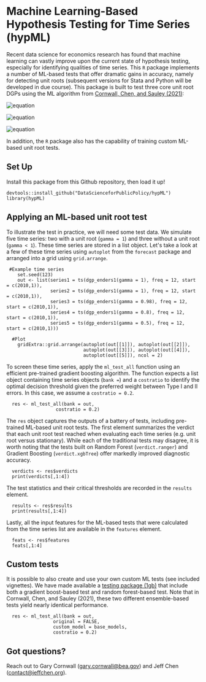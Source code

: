 # Machine Learning-Based Hypothesis Testing for Time Series  (hypML)

Recent data science for economics research has found that machine learning can vastly improve upon the current state of hypothesis testing, especially for identifying qualities of time series. This `R` package implements a number of ML-based tests that offer dramatic gains in accuracy, namely for detecting unit roots (subsequent versions for Stata and Python will be developed in due course).  This package is built to test three core unit root DGPs using the ML algorithm from [Cornwall, Chen, and Sauley (2021)](https://arxiv.org/abs/2103.01368):

![equation](https://latex.codecogs.com/gif.latex?y_t&space;=&space;\lambda&space;&plus;&space;\phi&space;y_{t-1}&space;&plus;&space;\delta&space;t&space;&plus;&space;\epsilon_t)

![equation](https://latex.codecogs.com/gif.latex?y_t&space;=&space;\lambda&space;&plus;&space;\phi&space;y_{t-1}&space;&plus;&space;\epsilon_t)

![equation](https://latex.codecogs.com/gif.latex?y_t&space;=&space;\phi&space;y_{t-1}&space;&plus;&space;\epsilon_t)

In addition, the `R` package also has the capability of training custom ML-based unit root tests.


## Set Up

Install this package from this Github repository, then load it up!
```
devtools::install_github("DataScienceforPublicPolicy/hypML") 
library(hypML)
```

## Applying an ML-based unit root test 

To illustrate the test in practice, we will need some test data. We simulate five time series: two with a unit root (`gamma = 1`) and three without a unit root (`gamma < 1`). These time series are stored in a list object. Let's take a look at a few of these time series using `autoplot` from the `forecast` package and arranged into a grid using `grid.arrange`.

```
 #Example time series
    set.seed(123)
    out <- list(series1 = ts(dgp_enders1(gamma = 1), freq = 12, start = c(2010,1)),
                series2 = ts(dgp_enders1(gamma = 1), freq = 12, start = c(2010,1)),
                series3 = ts(dgp_enders1(gamma = 0.98), freq = 12, start = c(2010,1)),
                series4 = ts(dgp_enders1(gamma = 0.8), freq = 12, start = c(2010,1)),
                series5 = ts(dgp_enders1(gamma = 0.5), freq = 12, start = c(2010,1)))

  #Plot
    gridExtra::grid.arrange(autoplot(out[[1]]), autoplot(out[[2]]), 
                            autoplot(out[[3]]), autoplot(out[[4]]), 
                            autoplot(out[[5]]), ncol = 2)
```

To screen these time series, apply the `ml_test_all` function using an efficient pre-trained gradient boosting algorithm. The function expects a list object containing time series objects (`bank =`) and a `costratio` to identify the optimal decision threshold given the preferred weight between Type I and II errors.   In this case, we assume a `costratio = 0.2`.


```
  res <- ml_test_all(bank = out,  
  			      costratio = 0.2)
```

The `res` object captures the outputs of a battery of tests, including pre-trained ML-based unit root tests. The first element summarizes the verdict that each unit root test reached when evaluating each time series (e.g. unit root versus stationary). While each of the traditional tests may disagree, it is worth noting that the tests built on Random Forest (`verdict.ranger`) and Gradient Boosting (`verdict.xgbTree`) offer markedly improved diagnostic accuracy.

```
  verdicts <- res$verdicts
  print(verdicts[,1:4])
```

The test statistics and their critical thresholds are recorded in the `results` element.

```
  results <- res$results
  print(results[,1:4])
```

Lastly, all the input features for the ML-based tests that were calculated from the time series list are available in the `features` element. 

```
  feats <- res$features
  feats[,1:4]
```

## Custom tests

It is possible to also create and use your own custom ML tests (see included vignettes). We have made available a [ testing package (1gb)](https://www.dropbox.com/s/eu3tjmasdd6zln6/sysdata_full.Rda?dl=0) that include both a gradient boost-based test and random forest-based test. Note that in Cornwall, Chen, and Sauley (2021), these two different ensemble-based tests yield nearly identical performance.

```
  res <- ml_test_all(bank = out,  
  			     original = FALSE,	
			     custom_model = base_models, 
			     costratio = 0.2)
```



## Got questions?

Reach out to Gary Cornwall (gary.cornwall@bea.gov) and Jeff Chen (contact@jeffchen.org).


